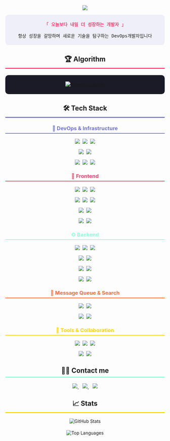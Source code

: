 <!-- 헤더 섹션 - 웨이브 효과가 있는 배너 -->
<div align="center">
    <img src="https://capsule-render.vercel.app/api?type=waving&color=7174d6&height=170&text=Greedy%20Developer,%20Hong&animation=fadeIn&fontColor=8cffd9&fontSize=60" />
</div>

<!-- 소개 섹션 -->
<div align="center">
  <p align="center" style="background-color: rgba(113, 116, 214, 0.1); padding: 20px; border-radius: 10px; border-center: 5px solid #7174d6;">
    <samp>
      <b style="color: #ff3e6c;">「 오늘보다 내일 더 성장하는 개발자 」</b>
      <br><br>
      항상 성장을 갈망하며 새로운 기술을 탐구하는 DevOps개발자입니다
    </samp>
  </p>
</div>

<!-- 알고리즘 섹션 -->
<h2 align="center" style="border-bottom: 3px solid #ff3e6c; padding-bottom: 7px; margin-top: 30px;">
  🏆 Algorithm
</h2>

<div align="center" style="background-color: #1a1b27; padding: 20px; border-radius: 10px; margin: 20px 0;">
  <a href="https://solved.ac/profile/fkdldj4857">
    <img src="http://mazassumnida.wtf/api/v2/generate_badge?boj=fkdldj4857" alt="Solved.ac 프로필" />
  </a>
</div>

<!-- 기술 스택 섹션 -->
<h2 align="center" style="border-bottom: 3px solid #7174d6; padding-bottom: 7px; margin-top: 30px;">
  🛠️ Tech Stack
</h2>
<!-- DevOps & 인프라 -->
<h3 align="center" style="border-bottom: 2px solid #7174d6; padding-bottom: 5px; color: #7174d6;">
  🚀 DevOps & Infrastructure
</h3>
<p align="center">
  <img src="https://img.shields.io/badge/Amazon%20AWS-232F3E?style=flat-square&logo=Amazon%20AWS&logoColor=white"/>&nbsp;
  <img src="https://img.shields.io/badge/Docker-2496ED?style=flat-square&logo=Docker&logoColor=white"/>&nbsp;
  <img src="https://img.shields.io/badge/Kubernetes-326CE5?style=flat-square&logo=Kubernetes&logoColor=white"/>
</p>
<p align="center">
  <img src="https://img.shields.io/badge/Jenkins-D24939?style=flat-square&logo=Jenkins&logoColor=white"/>&nbsp;
  <img src="https://img.shields.io/badge/SonarQube-4E9BCD?style=flat-square&logo=SonarQube&logoColor=white"/>
</p>
<p align="center">
  <img src="https://img.shields.io/badge/Linux-FCC624?style=flat-square&logo=Linux&logoColor=black"/>&nbsp;
  <img src="https://img.shields.io/badge/Apache%20Tomcat-F8DC75?style=flat-square&logo=Apache%20Tomcat&logoColor=black"/>&nbsp;
  <img src="https://img.shields.io/badge/Vercel-000000?style=flat-square&logo=Vercel&logoColor=white"/>
</p>
<!-- Frontend 기술 스택 -->
<h3 align="center" style="border-bottom: 2px solid #ff3e6c; padding-bottom: 5px; color: #ff3e6c;">
  🎨 Frontend
</h3>
<p align="center">
  <img src="https://img.shields.io/badge/HTML5-E34F26?style=flat-square&logo=HTML5&logoColor=white"/>&nbsp;
  <img src="https://img.shields.io/badge/CSS3-1572B6?style=flat-square&logo=CSS3&logoColor=white"/>&nbsp;
  <img src="https://img.shields.io/badge/Javascript-F7DF1E?style=flat-square&logo=Javascript&logoColor=black"/>
</p>
<p align="center">
  <img src="https://img.shields.io/badge/React-61DAFB?style=flat-square&logo=React&logoColor=black"/>&nbsp;
  <img src="https://img.shields.io/badge/Redux-764ABC?style=flat-square&logo=Redux&logoColor=white"/>&nbsp;
  <img src="https://img.shields.io/badge/React%20Query-FF4154?style=flat-square&logo=React%20Query&logoColor=white"/>
</p>
<p align="center">
  <img src="https://img.shields.io/badge/Next.js-000000?style=flat-square&logo=Next.js&logoColor=white"/>&nbsp;
  <img src="https://img.shields.io/badge/Vue.js-4FC08D?style=flat-square&logo=Vue.js&logoColor=white"/>
</p>
<p align="center">
  <img src="https://img.shields.io/badge/Tailwind%20CSS-06B6D4?style=flat-square&logo=Tailwind%20CSS&logoColor=white"/>&nbsp;
  <img src="https://img.shields.io/badge/Bootstrap-7952B3?style=flat-square&logo=Bootstrap&logoColor=white"/>
</p>
<!-- Backend 기술 스택 -->
<h3 align="center" style="border-bottom: 2px solid #8cffd9; padding-bottom: 5px; color: #8cffd9;">
  ⚙️ Backend
</h3>
<p align="center">
  <img src="https://img.shields.io/badge/Java-007396?style=flat-square&logo=Java&logoColor=white"/>&nbsp;
  <img src="https://img.shields.io/badge/Spring-6DB33F?style=flat-square&logo=Spring&logoColor=white"/>&nbsp;
  <img src="https://img.shields.io/badge/Spring%20Boot-6DB33F?style=flat-square&logo=Spring%20Boot&logoColor=white"/>
</p>
<p align="center">
  <img src="https://img.shields.io/badge/JPA-59666C?style=flat-square&logo=Hibernate&logoColor=white"/>&nbsp;
  <img src="https://img.shields.io/badge/JPQL-007396?style=flat-square&logo=Java&logoColor=white"/>
</p>
<p align="center">
  <img src="https://img.shields.io/badge/Python-3776AB?style=flat-square&logo=Python&logoColor=white"/>&nbsp;
  <img src="https://img.shields.io/badge/Django-092E20?style=flat-square&logo=Django&logoColor=white"/>
</p>
<p align="center">
  <img src="https://img.shields.io/badge/Node.js-339933?style=flat-square&logo=Node.js&logoColor=white"/>&nbsp;
  <img src="https://img.shields.io/badge/MySQL-4479A1?style=flat-square&logo=MySQL&logoColor=white"/>
</p>
<!-- Message Queue & Search -->
<h3 align="center" style="border-bottom: 2px solid #ff6b35; padding-bottom: 5px; color: #ff6b35;">
  📡 Message Queue & Search
</h3>
<p align="center">
  <img src="https://img.shields.io/badge/Apache%20Kafka-231F20?style=flat-square&logo=Apache%20Kafka&logoColor=white"/>&nbsp;
  <img src="https://img.shields.io/badge/RabbitMQ-FF6600?style=flat-square&logo=RabbitMQ&logoColor=white"/>
</p>
<p align="center">
  <img src="https://img.shields.io/badge/Elasticsearch-005571?style=flat-square&logo=Elasticsearch&logoColor=white"/>&nbsp;
  <img src="https://img.shields.io/badge/MinIO-C72E49?style=flat-square&logo=MinIO&logoColor=white"/>
</p>

<!-- 개발 도구 -->
<h3 align="center" style="border-bottom: 2px solid #ffd700; padding-bottom: 5px; color: #ffd700;">
  🔧 Tools & Collaboration
</h3>
<p align="center">
  <img src="https://img.shields.io/badge/Git-F05032?style=flat-square&logo=Git&logoColor=white"/>&nbsp;
  <img src="https://img.shields.io/badge/Github-181717?style=flat-square&logo=Github&logoColor=white"/>&nbsp;
  <img src="https://img.shields.io/badge/Figma-F24E1E?style=flat-square&logo=Figma&logoColor=white"/>
</p>
<p align="center">
  <img src="https://img.shields.io/badge/Notion-000000?style=flat-square&logo=Notion&logoColor=white"/>&nbsp;
  <img src="https://img.shields.io/badge/Prettier-F7B93E?style=flat-square&logo=Prettier&logoColor=black"/>
</p>

<!-- 연락처 섹션 -->
<h2 align="center" style="border-bottom: 3px solid #8cffd9; padding-bottom: 7px; margin-top: 30px;">
  👨‍💻 Contact me
</h2>

<div align="center">
  <a href="https://www.instagram.com/be0milk?igsh=dTNmeHZ1NnhjeTNo">
    <img src="https://img.shields.io/badge/Instagram-E4405F?style=for-the-badge&logo=Instagram&logoColor=white"/>
  </a>
  &nbsp;&nbsp;
  <a href="https://velog.io/@fkdldj48/posts">
    <img src="https://img.shields.io/badge/Velog-20C997?style=for-the-badge&logo=Velog&logoColor=white"/>
  </a>
  &nbsp;&nbsp;
  <a href="https://www.notion.so/ce96565302194e55aac6870265281d70">
    <img src="https://img.shields.io/badge/Notion-000000?style=for-the-badge&logo=Notion&logoColor=white"/>
  </a>
</div>

<!-- GitHub 통계 -->
<h2 align="center" style="border-bottom: 3px solid #ffd700; padding-bottom: 7px; margin-top: 30px;">
  📈 Stats
</h2>

<div align="center">
  <img src="https://github-readme-stats.vercel.app/api?username=KIM9909&bg_color=0d1117&title_color=ff3e6c&text_color=8cffd9&icon_color=7174d6&border_color=ff3e6c&show_icons=true&theme=radical&ring_color=7174d6" alt="GitHub Stats" />
</div>

<div align="center" style="margin-top: 20px;">
  <img src="https://github-readme-stats.vercel.app/api/top-langs/?username=KIM9909&layout=compact&bg_color=0d1117&title_color=ff3e6c&text_color=8cffd9&border_color=ff3e6c" alt="Top Languages" />
</div>
